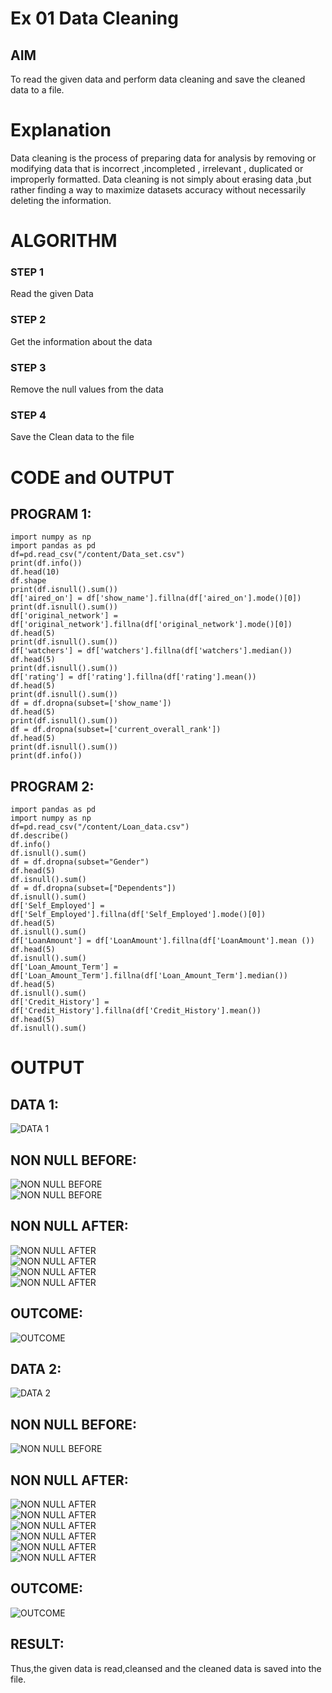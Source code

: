 # Ex 01 Data Cleaning

## AIM
To read the given data and perform data cleaning and save the cleaned data to a file. 

# Explanation
Data cleaning is the process of preparing data for analysis by removing or modifying data that is incorrect ,incompleted , irrelevant , duplicated or improperly formatted. 
Data cleaning is not simply about erasing data ,but rather finding a way to maximize datasets accuracy without necessarily deleting the information. 

# ALGORITHM
### STEP 1
Read the given Data
### STEP 2
Get the information about the data
### STEP 3
Remove the null values from the data
### STEP 4
Save the Clean data to the file

# CODE and OUTPUT
## PROGRAM 1:
```
import numpy as np
import pandas as pd
df=pd.read_csv("/content/Data_set.csv")
print(df.info())
df.head(10)
df.shape
print(df.isnull().sum())
df['aired_on'] = df['show_name'].fillna(df['aired_on'].mode()[0])
print(df.isnull().sum())
df['original_network'] = df['original_network'].fillna(df['original_network'].mode()[0])
df.head(5)
print(df.isnull().sum())
df['watchers'] = df['watchers'].fillna(df['watchers'].median())
df.head(5)
print(df.isnull().sum())
df['rating'] = df['rating'].fillna(df['rating'].mean())
df.head(5)
print(df.isnull().sum())
df = df.dropna(subset=['show_name'])
df.head(5)
print(df.isnull().sum())
df = df.dropna(subset=['current_overall_rank'])
df.head(5)
print(df.isnull().sum())
print(df.info())
```
## PROGRAM 2:
```
import pandas as pd
import numpy as np
df=pd.read_csv("/content/Loan_data.csv")
df.describe()
df.info()
df.isnull().sum()
df = df.dropna(subset="Gender")
df.head(5)
df.isnull().sum()
df = df.dropna(subset=["Dependents"])
df.isnull().sum()
df['Self_Employed'] = df['Self_Employed'].fillna(df['Self_Employed'].mode()[0])
df.head(5)
df.isnull().sum()
df['LoanAmount'] = df['LoanAmount'].fillna(df['LoanAmount'].mean ())
df.head(5)
df.isnull().sum()
df['Loan_Amount_Term'] = df['Loan_Amount_Term'].fillna(df['Loan_Amount_Term'].median())
df.head(5)
df.isnull().sum()
df['Credit_History'] = df['Credit_History'].fillna(df['Credit_History'].mean())
df.head(5)
df.isnull().sum()
```
# OUTPUT

## DATA 1:
![DATA 1](1.png)<BR>
## NON NULL BEFORE:
![NON NULL BEFORE](2.png)<br>
![NON NULL BEFORE](3.png)<br>
## NON NULL AFTER:
![NON NULL AFTER](4.png)<br>
![NON NULL AFTER](5.png)<br>
![NON NULL AFTER](6.png)<br>
![NON NULL AFTER](7.png)<br>
## OUTCOME:
![OUTCOME](8.png)<BR>
## DATA 2:
![DATA 2](9.png)<br>
## NON NULL BEFORE:
![NON NULL BEFORE](10.png)<br>
## NON NULL AFTER:
![NON NULL AFTER](11.png)<br>
![NON NULL AFTER](12.png)<br>
![NON NULL AFTER](13.png)<br>
![NON NULL AFTER](14.png)<br>
![NON NULL AFTER](15.png)<br>
![NON NULL AFTER](16.png)<br>
## OUTCOME:
![OUTCOME](17.png)
## RESULT:
Thus,the given data is read,cleansed and the cleaned data is saved into the file.
